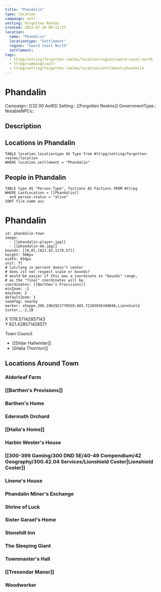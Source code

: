 ```yaml
---
title: "Phandalin"
type: location
campaign: aotr
setting: Forgotten Realms
created: 2022-07-24 09:11:27
location:
  name: "Phandalin"
  locationtype: "Settlement"
  region: "Sword Coast North"
  settlement: 
tags:
  - ttrpg/setting/forgotten-realms/location/region/sword-coast-north
  - ttrpg/campaign/aotr
  - ttrpg/setting/forgotten-realms/location/settlement/phandalin
---
```

# Phandalin

Campaign:: [[32.00 AotR]]
Setting:: [[Forgotten Realms]]
GovernmentType::
NotableNPCs::

## Description



## Locations in Phandalin
```dataview
TABLE location.locationtype AS Type from #ttrpg/setting/forgotten-realms/location
WHERE location.settlement = "Phandalin"
```

## People in Phandalin

```dataview
TABLE type AS "Person Type", factions AS Factions FROM #ttrpg 
WHERE LastLocation = [[Phandalin]]
  and person.status = "alive"
SORT file.name asc
```




# Phandalin

```leaflet
id: phandalin-town
image:
  - [[phandalin-player.jpg]]
  - [[phandalin-dm.jpg]]
bounds: [[0,0],[821.42,1178.57]]
height: 500px
width: 850px
unit: ft
# lat/long in percent doesn’t center
# does ist not respect scale or bounds?
# would be easier if this was a coordinate in "bounds" range,
# as the "final" coordinates will be.
coordinates: [[Barthen's Provisions]]
minZoom: -2
maxZoom: 2
defaultZoom: 1
zoomTag: nearby
marker: shoppe,396.1962921770559,403.72345836348046,Lionshield Coster,,-2,10
```


X 1178.57142857143  
Y 821.428571428571

Town Council 
- [[Sildar Hallwinter]]
- [[Halia Thornton]]

## Locations Around Town

### Alderleaf Farm

### [[Barthen's Provisions]]

### Barthen's Home

### Edermath Orchard

### [[Halia's Home]]

### Harbin Wester's House

### [[300-399 Gaming/300 DND 5E/40-49 Compendium/42 Geography/300.42.04 Services/Lionshield Coster|Lionshield Coster]]

### Linene's House

### Phandalin Miner's Exchange

### Shrine of Luck

### Sister Garael's Home

### Stonehill Inn

### The Sleeping Giant

### Townmaster's Hall

### [[Tresendar Manor]]

### Woodworker


